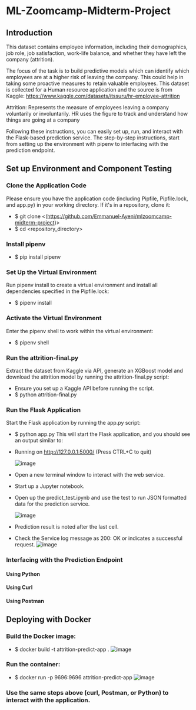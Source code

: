 # ML-Zoomcamp-Midterm-Project

## Introduction
<p>This dataset contains employee information, including their demographics, job role, job satisfaction, work-life balance, and whether they have left the company (attrition).</p>

The focus of the task is to build predictive models which can identify which employees are at a higher risk of leaving the company. This could help in taking some proactive measures to retain valuable employees. This dataset is collected for a Human resource application and the source is from Kaggle: https://www.kaggle.com/datasets/itssuru/hr-employee-attrition

Attrition: Represents the measure of employees leaving a company voluntarily or involuntarily. HR uses the figure to track and understand how things are going at a company

Following these instructions, you can easily set up, run, and interact with the Flask-based prediction service.
The step-by-step instructions, start from setting up the environment with pipenv to interfacing with the prediction endpoint.

## Set up Environment and Component Testing
### Clone the Application Code
Please ensure you have the application code (including Pipfile, Pipfile.lock, and app.py) in your working directory. If it's in a repository, clone it:

* $ git clone <(https://github.com/Emmanuel-Ayeni/mlzoomcamp-midterm-project)>
* $ cd <repository_directory>

### Install pipenv
* $ pip install pipenv

### Set Up the Virtual Environment
Run pipenv install to create a virtual environment and install all dependencies specified in the Pipfile.lock:
* $ pipenv install

### Activate the Virtual Environment
Enter the pipenv shell to work within the virtual environment:
* $ pipenv shell

### Run the attrition-final.py
Extract the dataset from Kaggle via API, generate an XGBoost model and download the attrition model by running the attrition-final.py script:
* Ensure you set up a Kaggle API before running the script.
* $ python attrition-final.py

### Run the Flask Application
Start the Flask application by running the app.py script:
* $ python app.py
This will start the Flask application, and you should see an output similar to:
* Running on http://127.0.0.1:5000/ (Press CTRL+C to quit)

  ![image](https://github.com/user-attachments/assets/d3b9e392-700f-4da8-b12f-9dcac744a672)

* Open a new terminal window to interact with the web service.
* Start up a Jupyter notebook.
* Open up the predict_test.ipynb and use the test to run JSON formatted data for the prediction service.

  ![image](https://github.com/user-attachments/assets/e1c3539b-36ca-4664-addb-0eb323a80db9)

* Prediction result is noted after the last cell.
* Check the Service log message as 200: OK or indicates a successful request.
![image](https://github.com/user-attachments/assets/af0d84f2-adcc-43bd-8689-25bd558535e5)

  
### Interfacing with the Prediction Endpoint
#### Using Python
#### Using Curl
#### Using Postman

## Deploying with Docker

### Build the Docker image:
* $ docker build -t attrition-predict-app .
![image](https://github.com/user-attachments/assets/47f85cf6-59fa-4504-a502-91a352c6b7e0)

### Run the container:
* $ docker run -p 9696:9696 attrition-predict-app
  ![image](https://github.com/user-attachments/assets/71bb161c-9191-4ad4-8f4a-c9b718f2a91c)

### Use the same steps above (curl, Postman, or Python) to interact with the application.
